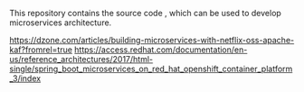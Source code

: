 This repository contains the source code , which can be used to develop microservices architecture.


https://dzone.com/articles/building-microservices-with-netflix-oss-apache-kaf?fromrel=true
https://access.redhat.com/documentation/en-us/reference_architectures/2017/html-single/spring_boot_microservices_on_red_hat_openshift_container_platform_3/index
